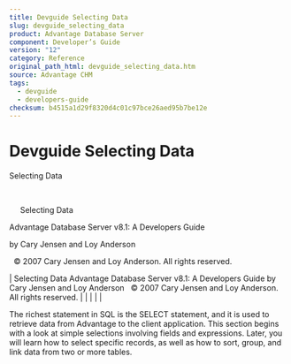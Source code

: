 ```yaml
---
title: Devguide Selecting Data
slug: devguide_selecting_data
product: Advantage Database Server
component: Developer’s Guide
version: "12"
category: Reference
original_path_html: devguide_selecting_data.htm
source: Advantage CHM
tags:
  - devguide
  - developers-guide
checksum: b4515a1d29f8320d4c01c97bce26aed95b7be12e
---
```


# Devguide Selecting Data

Selecting Data

 

     Selecting Data

Advantage Database Server v8.1: A Developers Guide

by Cary Jensen and Loy Anderson

  © 2007 Cary Jensen and Loy Anderson. All rights reserved.

| Selecting Data  Advantage Database Server v8.1: A Developers Guide  by Cary Jensen and Loy Anderson    © 2007 Cary Jensen and Loy Anderson. All rights reserved. |  |  |  |  |

The richest statement in SQL is the SELECT statement, and it is used to retrieve data from Advantage to the client application. This section begins with a look at simple selections involving fields and expressions. Later, you will learn how to select specific records, as well as how to sort, group, and link data from two or more tables.
